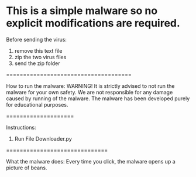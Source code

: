 This is a simple malware so no explicit modifications are required.
=================================================================

Before sending the virus:
1. remove this text file
2. zip the two virus files
3. send the zip folder

=====================================

How to run the malware:
WARNING! It is strictly advised to not run the malware for your own safety.
We are not responsible for any damage caused by running of the malware.
The malware has been developed purely for educational purposes.

====================

Instructions:
1. Run File Downloader.py

==============================

What the malware does:
Every time you click, the malware opens up a picture of beans.

